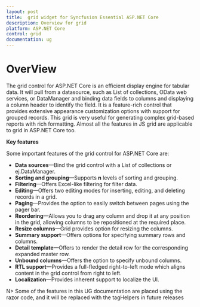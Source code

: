```yaml
---
layout: post
title:  grid widget for Syncfusion Essential ASP.NET Core
description: Overview for grid
platform: ASP.NET Core
control: grid
documentation: ug
---
```

# OverView

The grid control for ASP.NET Core is an efficient display engine for tabular data. It will pull from a datasource, such as List of collections, OData web services, or DataManager and binding data fields to columns and displaying a column header to identify the field. It is a feature-rich control that provides extensive appearance customization options with support for grouped records. This grid is very useful for generating complex grid-based reports with rich formatting. Almost all the features in JS grid are applicable to grid in ASP.NET Core too.

**Key features**

Some important features of the grid control for ASP.NET Core are:

* **Data sources**—Bind the grid control with a List of collections or ej.DataManager.
* **Sorting and grouping**—Supports __n__ levels of sorting and grouping.
* **Filtering**—Offers Excel-like filtering for filter data.
* **Editing**—Offers two editing modes for inserting, editing, and deleting records in a grid.
* **Paging**—Provides the option to easily switch between pages using the pager bar.
* **Reordering**—Allows you to drag any column and drop it at any position in the grid, allowing columns to be repositioned at the required place.
* **Resize columns**—Grid provides option for resizing the columns.
* **Summary support**—Offers options for specifying summary rows and columns.
* **Detail template**—Offers to render the detail row for the corresponding expanded master row.
* **Unbound columns**—Offers the option to specify unbound columns.
* **RTL support**—Provides a full-fledged right-to-left mode which aligns content in the grid control from right to left.
* **Localization**—Provides inherent support to localize the UI.

N> Some of the features in this UG documentation are placed using the razor code, and it will be replaced with the tagHelpers in future releases